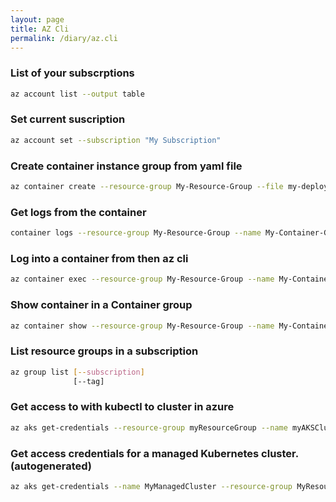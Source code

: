 ```yaml
---
layout: page
title: AZ Cli
permalink: /diary/az.cli
---
```


### List of your subscrptions
```bash
az account list --output table
```
### Set current suscription
```bash
az account set --subscription "My Subscription"
```
### Create container instance group from yaml file
```bash
az container create --resource-group My-Resource-Group --file my-deploy-file.yaml
```
### Get logs from the container
```bash
container logs --resource-group My-Resource-Group --name My-Container-Group-name --container-name My-Container-Name
```
### Log into a container from then az cli
```bash
az container exec --resource-group My-Resource-Group --name My-Container-Group-name --container-name My-Container-Nam --exec-command "/bin/bash"
```
### Show container in a Container group
```bash
az container show --resource-group My-Resource-Group --name My-Container-Group-name --output table
```

### List resource groups in a subscription
```bash
az group list [--subscription]
              [--tag]
```

### Get access to with kubectl to cluster in azure
```bash
az aks get-credentials --resource-group myResourceGroup --name myAKSCluster
```
### Get access credentials for a managed Kubernetes cluster. (autogenerated)
```bash
az aks get-credentials --name MyManagedCluster --resource-group MyResourceGroup
```
